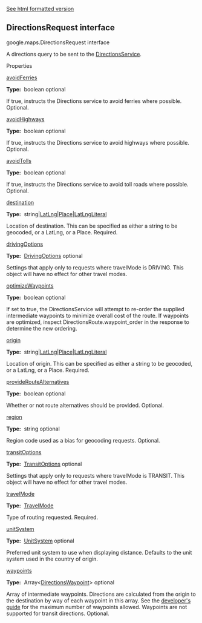 [See html formatted version](https://huasofoundries.github.io/google-maps-documentation/DirectionsRequest.html)


DirectionsRequest interface
---------------------------

google.maps.DirectionsRequest interface

A directions query to be sent to the [DirectionsService](DirectionsService.md).

Properties

[avoidFerries](#DirectionsRequest.avoidFerries)

**Type:**  boolean optional

If true, instructs the Directions service to avoid ferries where possible. Optional.

[avoidHighways](#DirectionsRequest.avoidHighways)

**Type:**  boolean optional

If true, instructs the Directions service to avoid highways where possible. Optional.

[avoidTolls](#DirectionsRequest.avoidTolls)

**Type:**  boolean optional

If true, instructs the Directions service to avoid toll roads where possible. Optional.

[destination](#DirectionsRequest.destination)

**Type:**  string|[LatLng](LatLng.md)|[Place](Place.md)|[LatLngLiteral](LatLngLiteral.md)

Location of destination. This can be specified as either a string to be geocoded, or a LatLng, or a Place. Required.

[drivingOptions](#DirectionsRequest.drivingOptions)

**Type:**  [DrivingOptions](DrivingOptions.md) optional

Settings that apply only to requests where travelMode is DRIVING. This object will have no effect for other travel modes.

[optimizeWaypoints](#DirectionsRequest.optimizeWaypoints)

**Type:**  boolean optional

If set to true, the DirectionsService will attempt to re-order the supplied intermediate waypoints to minimize overall cost of the route. If waypoints are optimized, inspect DirectionsRoute.waypoint\_order in the response to determine the new ordering.

[origin](#DirectionsRequest.origin)

**Type:**  string|[LatLng](LatLng.md)|[Place](Place.md)|[LatLngLiteral](LatLngLiteral.md)

Location of origin. This can be specified as either a string to be geocoded, or a LatLng, or a Place. Required.

[provideRouteAlternatives](#DirectionsRequest.provideRouteAlternatives)

**Type:**  boolean optional

Whether or not route alternatives should be provided. Optional.

[region](#DirectionsRequest.region)

**Type:**  string optional

Region code used as a bias for geocoding requests. Optional.

[transitOptions](#DirectionsRequest.transitOptions)

**Type:**  [TransitOptions](TransitOptions.md) optional

Settings that apply only to requests where travelMode is TRANSIT. This object will have no effect for other travel modes.

[travelMode](#DirectionsRequest.travelMode)

**Type:**  [TravelMode](TravelMode.md)

Type of routing requested. Required.

[unitSystem](#DirectionsRequest.unitSystem)

**Type:**  [UnitSystem](UnitSystem.md) optional

Preferred unit system to use when displaying distance. Defaults to the unit system used in the country of origin.

[waypoints](#DirectionsRequest.waypoints)

**Type:**  Array<[DirectionsWaypoint](DirectionsWaypoint.md)\> optional

Array of intermediate waypoints. Directions are calculated from the origin to the destination by way of each waypoint in this array. See the [developer's guide](https://developers.google.com/maps/documentation/javascript/directions#UsageLimits) for the maximum number of waypoints allowed. Waypoints are not supported for transit directions. Optional.